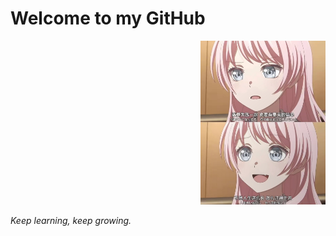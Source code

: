 # Welcome to my GitHub

<div align="right">
  <img src="png/fighting~.jpg" alt="fighting~" width="200" height="auto">
</div>

*Keep learning, keep growing.* 
